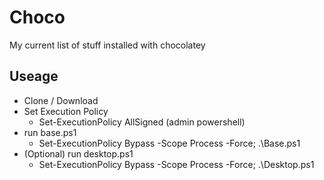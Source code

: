 # Choco
My current list of stuff installed with chocolatey

## Useage
* Clone / Download
* Set Execution Policy
  * Set-ExecutionPolicy AllSigned (admin powershell)
* run base.ps1
  * Set-ExecutionPolicy Bypass -Scope Process -Force; .\Base.ps1
* (Optional) run desktop.ps1
   * Set-ExecutionPolicy Bypass -Scope Process -Force; .\Desktop.ps1
